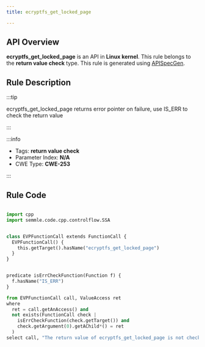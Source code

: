```yaml
---
title: ecryptfs_get_locked_page

---
```



## API Overview
**ecryptfs_get_locked_page** is an API in **Linux kernel**. This rule belongs to the **return value check** type. This rule is generated using [APISpecGen](../../tools/APISpecGen).
## Rule Description

:::tip

ecryptfs_get_locked_page returns error pointer on failure, use IS_ERR to check the return value

:::

:::info

- Tags: **return value check**
- Parameter Index: **N/A**
- CWE Type: **CWE-253**

:::

## Rule Code
```python

import cpp
import semmle.code.cpp.controlflow.SSA


class EVPFunctionCall extends FunctionCall {
  EVPFunctionCall() {
    this.getTarget().hasName("ecryptfs_get_locked_page")
  }
}


predicate isErrCheckFunction(Function f) {
  f.hasName("IS_ERR") 
}

from EVPFunctionCall call, ValueAccess ret
where
  ret = call.getAnAccess() and
  not exists(FunctionCall check |
    isErrCheckFunction(check.getTarget()) and
    check.getArgument(0).getAChild*() = ret
  )
select call, "The return value of ecryptfs_get_locked_page is not checked with IS_ERR."
    
```